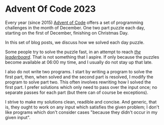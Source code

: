 # Advent Of Code 2023

Every year (since 2015) [Advent of Code](adventofcode.com) offers
a set of programming challenges in the month of December. One two
part puzzle each day, starting on the first of December, finishing
on Christmas Day.

In this set of blog posts, we discuss how we solved each day puzzle.

Some people try to solve the puzzle fast, in an attempt to reach
[*the leaderboard*](https://adventofcode.com/2023/leaderboard). That
is not something that I aspire. If only because the puzzles become
available at 06:00 my time, and I usually do not stay up that late.

I also do not write two programs. I start by writing a program to
solve the first part, then, when solved and the second part is resolved,
I modify the program to solve part two. This often involves rewriting
how I solved the first part. I prefer solutions which only need to 
pass over the input once; no separate passes for each part (but there
can of course be exceptions).

I strive to make my solutions clean, readible and concise. And generic,
that is, they ought to work on any input which satisfies the given problem;
I don't like programs which don't consider cases "because they didn't occur
in my given input".

<ul id = 'index'></ul>
